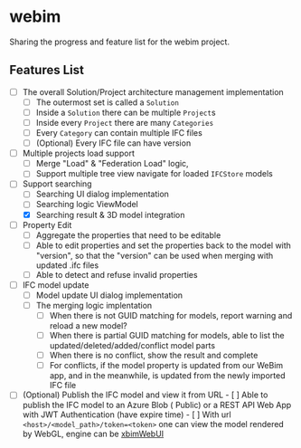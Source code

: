 # webim
Sharing the progress and feature list for the webim project.

## Features List

- [ ] The overall Solution/Project architecture management implementation
     - [ ] The outermost set is called a `Solution`
     - [ ] Inside a `Solution` there can be multiple `Project`s
     - [ ] Inside every `Project` there are many `Categories`
     - [ ] Every `Category` can contain multiple IFC files
     - [ ] (Optional) Every IFC file can have version 
- [ ] Multiple projects load support
     - [ ] Merge "Load" & "Federation Load" logic, 
     - [ ] Support multiple tree view navigate for loaded `IFCStore` models
- [ ] Support searching
     - [ ] Searching UI dialog implementation
     - [ ] Searching logic ViewModel
     - [x] Searching result & 3D model integration 
- [ ] Property Edit
     - [ ] Aggregate the properties that need to be editable
     - [ ] Able to edit properties and set the properties back to the model with "version", so that the "version" can be used when merging with updated .ifc files
     - [ ] Able to detect and refuse invalid properties
- [ ] IFC model update
     - [ ] Model update UI dialog implementation
     - [ ] The merging logic implentation
        - [ ] When there is not GUID matching for models, report warning and reload a new model?
        - [ ] When there is partial GUID matching for models, able to list the updated/deleted/added/conflict model parts
        - [ ] When there is no conflict, show the result and complete
        - [ ] For conflicts, if the model property is updated from our WeBim app, and in the meanwhile, is updated from the newly imported IFC file
- [ ] (Optional) Publish the IFC model and view it from URL
      - [ ] Able to publish the IFC model to an Azure Blob ( Public) or a REST API Web App with JWT Authentication (have expire time)
      - [ ] With url `<host>/<model_path>/token=<token>` one can view the model rendered by WebGL, engine can be [xbimWebUI](https://github.com/xBimTeam/XbimWebUI)
